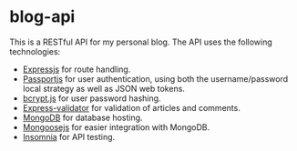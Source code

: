 # blog-api

This is a RESTful API for my personal blog. The API uses the following technologies:

- [Expressjs](https://expressjs.com) for route handling.
- [Passportjs](http://www.passportjs.org) for user authentication, using both the username/password local strategy as well as JSON web tokens.
- [bcrypt.js](https://www.npmjs.com/package/bcryptjs) for user password hashing.
- [Express-validator](https://express-validator.github.io/docs/) for validation of articles and comments.
- [MongoDB](https://www.mongodb.com) for database hosting.
- [Mongoosejs](https://mongoosejs.com) for easier integration with MongoDB.
- [Insomnia](https://insomnia.rest) for API testing.

